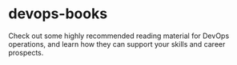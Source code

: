 # devops-books
Check out some highly recommended reading material for DevOps operations, and learn how they can support your skills and career prospects.
